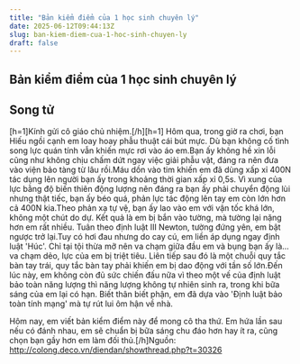```yaml
---
title: "Bản kiểm điểm của 1 học sinh chuyên lý"
date: 2025-06-12T09:44:13Z
slug: ban-kiem-diem-cua-1-hoc-sinh-chuyen-ly
draft: false
---
```


## Bản kiểm điểm của 1 học sinh chuyên lý

## Song tử

[h=1]Kính gửi cô giáo chủ nhiệm.[/h][h=1] Hôm qua, trong giờ ra chơi, bạn Hiếu ngồi cạnh em loay hoay phẫu thuật cái bút mực. Dù bạn không cố tình song lực quán tính vẫn khiến mực rơi vào áo em.Bạn ấy không hề xin lỗi cũng như không chịu chấm dứt ngay việc giải phẫu vật, đáng ra nên đưa vào viện bảo tàng từ lâu rồi.Máu dồn vào tim khiến em đã dùng xấp xỉ 400N tác dụng lên người bạn ấy trong khoảng thời gian xấp xỉ 0,5s. Vì xung của lực bằng độ biến thiên động lượng nên đáng ra bạn ấy phải chuyển động lùi nhưng thật tiếc, bạn ấy béo quá, phản lực tác động lên tay em còn lớn hơn cả 400N kia.Theo phản xạ tự vệ, bạn ấy lao vào em với vận tốc khá lớn, không một chút do dự. Kết quả là em bị bắn vào tường, mà tường lại nặng hơn em rất nhiều. Tuân theo định luật III Newton, tường đứng yên, em bật ngược trở lại.Tuy có hơi đau nhưng do cay cú, em liền áp dụng ngay định luật 'Húc'. Chỉ tại tội thừa mỡ nên va chạm giữa đầu em và bụng bạn ấy là... va chạm dẻo, lực của em bị triệt tiêu. Liên tiếp sau đó là một chuỗi quy tắc bàn tay trái, quy tắc bàn tay phải khiến em bị dao động với tần số lớn.Đến lúc này, em không còn đủ sức chiến đấu nữa vì theo một vế của định luật bảo toàn năng lượng thì năng lượng không tự nhiên sinh ra, trong khi bữa sáng của em lại có hạn. Biết thân biết phận, em đã dựa vào 'Định luật bảo toàn tính mạng' mà tự rút lui ôm hận về nhà.

Hôm nay, em viết bản kiểm điểm này để mong cô tha thứ. Em hứa lần sau nếu có đánh nhau, em sẽ chuẩn bị bữa sáng chu đáo hơn hay ít ra, cũng chọn bạn gầy hơn em làm đối thủ.[/h]Nguồn: http://colong.deco.vn/diendan/showthread.php?t=30326